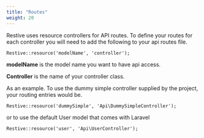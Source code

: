 ```yaml
---
title: "Routes"
weight: 20
---
```


Restive uses resource controllers for API routes. 
To define your routes for each controller you will need to add the following to your api routes file.

    Restive::resource('modelName', 'controller');


**modelName** is the model name you want to have api access.


**Controller** is the name of your controller class.

As an example. To use the dummy simple controller supplied by the project, your routing entries would be.

    Restive::resource('dummySimple', 'Api\DummySimpleController');


or to use the default User model that comes with Laravel

    Restive::resource('user', 'Api\UserController');


